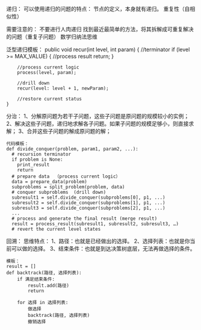 递归：
可以使用递归的问题的特点：
    节点的定义，本身就有递归。
    重复性（自相似性）

需要注意的：
    不要进行人肉递归
    找到最近最简单的方法，将其拆解成可重复解决的问题（重复子问题）
    数学归纳法思维
    
泛型递归模板：
    public void recur(int level, int param) {
        //terminator
        if (level >=  MAX_VALUE) {
          //process result 
          return;
        }
        
        //process current logic
        process(level, param);
        
        //drill down 
        recur(level: level + 1, newParam);
        
        //restore current status
    }
    
分治：
    1、分解原问题为若干子问题，这些子问题是原问题的规模较小的实例； 
    2、解决这些子问题，递归地求解各子问题。如果子问题的规模足够小，则直接求解； 
    3、合并这些子问题的解成原问题的解；
    
    代码模板：
    def divide_conquer(problem, param1, param2, ...): 
      # recursion terminator 
      if problem is None: 
        print_result 
        return 
      # prepare data  （process current logic）
      data = prepare_data(problem) 
      subproblems = split_problem(problem, data) 
      # conquer subproblems  (drill down)
      subresult1 = self.divide_conquer(subproblems[0], p1, ...) 
      subresult2 = self.divide_conquer(subproblems[1], p1, ...) 
      subresult3 = self.divide_conquer(subproblems[2], p1, ...) 
      ... 
      # process and generate the final result (merge result)
      result = process_result(subresult1, subresult2, subresult3, …) 
      # revert the current level states

回溯：
    思维特点：
        1、路径：也就是已经做出的选择。
        2、选择列表：也就是你当前可以做的选择。
        3、结束条件：也就是到达决策树底层，无法再做选择的条件。

    模板：
    result = []
    def backtrack(路径, 选择列表):
        if 满足结束条件:
            result.add(路径)
            return
    
        for 选择 in 选择列表:
            做选择
            backtrack(路径, 选择列表)
            撤销选择